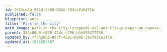```yaml
---
id: fe83cd4b-951d-4c58-832d-454ce2a5371b
published: false
blueprint: work
title: 'Park in the city'
main_image: park-in-the-city-(cropped)-oil-and-tissue-paper-on-canvas.jpg
parent: 324c00d9-c920-43dc-a796-b3e595477958
updated_by: 7fc42862-88cf-4231-8a06-3e1f93ee1fbb
updated_at: 1676292587
---
```

